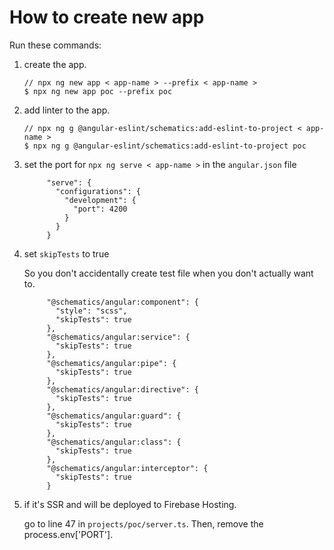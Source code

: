 # How to create new app

Run these commands:

1. create the app.
   ```
   // npx ng new app < app-name > --prefix < app-name >
   $ npx ng new app poc --prefix poc
   ```

2. add linter to the app.
   ```
   // npx ng g @angular-eslint/schematics:add-eslint-to-project < app-name >
   $ npx ng g @angular-eslint/schematics:add-eslint-to-project poc
   ```

3. set the port for `npx ng serve < app-name >` in the `angular.json` file
   ``` 
        "serve": {
          "configurations": {
            "development": {
              "port": 4200
            }
          }
        }
   ```

4. set `skipTests` to true

   So you don't accidentally create test file when you don't actually want to.

   ```
        "@schematics/angular:component": {
          "style": "scss",
          "skipTests": true
        },
        "@schematics/angular:service": {
          "skipTests": true
        },
        "@schematics/angular:pipe": {
          "skipTests": true
        },
        "@schematics/angular:directive": {
          "skipTests": true
        },
        "@schematics/angular:guard": {
          "skipTests": true
        },
        "@schematics/angular:class": {
          "skipTests": true
        },
        "@schematics/angular:interceptor": {
          "skipTests": true
        }
   ```

5. if it's SSR and will be deployed to Firebase Hosting.

   go to line 47 in `projects/poc/server.ts`. Then, remove the process.env['PORT'].